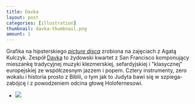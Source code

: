 ```yaml
---
title: Davka
layout: post
categories: [illustration]
thumbnail: davka-thumbnail.png
amount: 1
---
```


Grafika na hipsterskiego [_picture disca_](http://en.wikipedia.org/wiki/Picture_disc) zrobiona na zajęciach z Agatą Kulczyk. Zespół [Davka](http://davkamusic.com) to żydowski kwartet z San Francisco komponujący mieszankę tradycyjnej muzyki klezmerskiej, sefardyjskiej i "klasycznej" europejskiej ze współczesnym jazzem i popem. Cztery instrumenty, zero wokalu i historia prosto z Biblii, o tym jak to Judyta bawi się w szpiega-zabójcę i z powodzeniem odcina głowę Holofernesowi.

* [![][220]][220]

[220]: http://leszekpietrzak.com/images/220.png